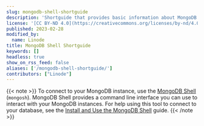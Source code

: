 ```yaml
---
slug: mongodb-shell-shortguide
description: 'Shortguide that provides basic information about MongoDB Shell'
license: '[CC BY-ND 4.0](https://creativecommons.org/licenses/by-nd/4.0)'
published: 2023-02-28
modified_by:
  name: Linode
title: MongoDB Shell Shortguide
keywords: []
headless: true
show_on_rss_feed: false
aliases: ['/mongodb-shell-shortguide/']
contributors: ["Linode"]
---
```


{{< note >}}
To connect to your MongoDB instance, use the [MongoDB Shell](https://www.mongodb.com/products/shell) (`mongosh`). MongoDB Shell provides a command line interface you can use to interact with your MongoDB instances. For help using this tool to connect to your database, see the [Install and Use the MongoDB Shell](/docs/guides/mongodb-community-shell-installation/) guide.
{{< /note >}}